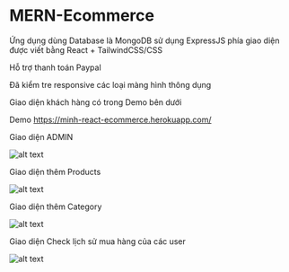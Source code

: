 # MERN-Ecommerce

Ứng dụng dùng Database là MongoDB sử dụng ExpressJS phía giao diện được viết bằng React + TailwindCSS/CSS

Hỗ trợ thanh toán Paypal

Đã kiểm tre responsive các loại màng hình thông dụng

Giao diện khách hàng có trong Demo bên dưới 

Demo https://minh-react-ecommerce.herokuapp.com/

Giao diện ADMIN

![alt text](https://res.cloudinary.com/anh-minh/image/upload/v1627641420/Demo/1_owgwat.png)

Giao diện thêm Products

![alt text](https://res.cloudinary.com/anh-minh/image/upload/v1627641576/Demo/2_lrsrij.png)

Giao diện thêm Category

![alt text](https://res.cloudinary.com/anh-minh/image/upload/v1627641638/Demo/3_tbmmaw.png)

Giao diện Check lịch sử mua hàng của các user

![alt text](https://res.cloudinary.com/anh-minh/image/upload/v1627641774/Demo/4_wzwfnr.png)

